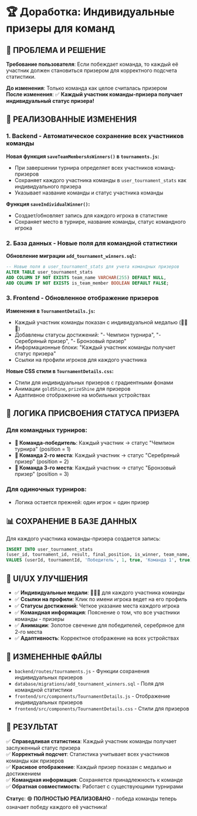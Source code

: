 # 🏆 Доработка: Индивидуальные призеры для команд

## 🎯 **ПРОБЛЕМА И РЕШЕНИЕ**

**Требование пользователя**: Если побеждает команда, то каждый её участник должен становиться призером для корректного подсчета статистики.

**До изменения**: Только команда как целое считалась призером  
**После изменения**: ✅ **Каждый участник команды-призера получает индивидуальный статус призера!**

## 🔧 **РЕАЛИЗОВАННЫЕ ИЗМЕНЕНИЯ**

### 1. Backend - Автоматическое сохранение всех участников команды

**Новая функция `saveTeamMembersAsWinners()` в `tournaments.js`:**
- При завершении турнира определяет всех участников команд-призеров
- Сохраняет каждого участника команды в `user_tournament_stats` как индивидуального призера
- Указывает название команды и статус участника команды

**Функция `saveIndividualWinner()`:**
- Создает/обновляет запись для каждого игрока в статистике
- Сохраняет место в турнире, название команды, статус командного игрока

### 2. База данных - Новые поля для командной статистики

**Обновление миграции `add_tournament_winners.sql`:**
```sql
-- Новые поля в user_tournament_stats для учета командных призеров
ALTER TABLE user_tournament_stats
ADD COLUMN IF NOT EXISTS team_name VARCHAR(255) DEFAULT NULL,
ADD COLUMN IF NOT EXISTS is_team_member BOOLEAN DEFAULT FALSE;
```

### 3. Frontend - Обновленное отображение призеров

**Изменения в `TournamentDetails.js`:**
- Каждый участник команды показан с индивидуальной медалью (🥇🥈🥉)
- Добавлены статусы достижений: "- Чемпион турнира", "- Серебряный призер", "- Бронзовый призер"
- Информационные блоки: "Каждый участник команды получает статус призера"
- Ссылки на профили игроков для каждого участника

**Новые CSS стили в `TournamentDetails.css`:**
- Стили для индивидуальных призеров с градиентными фонами
- Анимации `goldShine`, `prizeShine` для призеров
- Адаптивное отображение на мобильных устройствах

## 🎯 **ЛОГИКА ПРИСВОЕНИЯ СТАТУСА ПРИЗЕРА**

### Для командных турниров:
- **🥇 Команда-победитель**: Каждый участник → статус "Чемпион турнира" (position = 1)
- **🥈 Команда 2-го места**: Каждый участник → статус "Серебряный призер" (position = 2)
- **🥉 Команда 3-го места**: Каждый участник → статус "Бронзовый призер" (position = 3)

### Для одиночных турниров:
- Логика остается прежней: один игрок = один призер

## 📊 **СОХРАНЕНИЕ В БАЗЕ ДАННЫХ**

Для каждого участника команды-призера создается запись:
```sql
INSERT INTO user_tournament_stats 
(user_id, tournament_id, result, final_position, is_winner, team_name, is_team_member)
VALUES (userId, tournamentId, 'Победитель', 1, true, 'Команда 1', true);
```

## 🎨 **UI/UX УЛУЧШЕНИЯ**

- ✅ **Индивидуальные медали**: 🥇🥈🥉 для каждого участника команды
- ✅ **Ссылки на профили**: Клик по имени игрока ведет на его профиль
- ✅ **Статусы достижений**: Четкое указание места каждого игрока
- ✅ **Командная информация**: Пояснение о том, что все участники команды - призеры
- ✅ **Анимации**: Золотое свечение для победителей, серебряное для 2-го места
- ✅ **Адаптивность**: Корректное отображение на всех устройствах

## 📁 **ИЗМЕНЕННЫЕ ФАЙЛЫ**

- `backend/routes/tournaments.js` - Функции сохранения индивидуальных призеров
- `database/migrations/add_tournament_winners.sql` - Поля для командной статистики  
- `frontend/src/components/TournamentDetails.js` - Отображение индивидуальных призеров
- `frontend/src/components/TournamentDetails.css` - Стили для призеров

## 🎉 **РЕЗУЛЬТАТ**

✅ **Справедливая статистика**: Каждый участник команды получает заслуженный статус призера  
✅ **Корректный подсчет**: Статистика учитывает всех участников команды как призеров  
✅ **Красивое отображение**: Каждый призер показан с медалью и достижением  
✅ **Командная информация**: Сохраняется принадлежность к команде  
✅ **Обратная совместимость**: Работает с существующими турнирами  

**Статус**: 🟢 **ПОЛНОСТЬЮ РЕАЛИЗОВАНО** - победа команды теперь означает победу каждого её участника! 